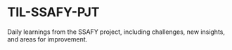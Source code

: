 # TIL-SSAFY-PJT
Daily learnings from the SSAFY project, including challenges, new insights, and areas for improvement.
